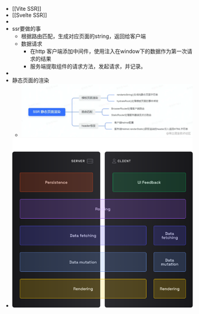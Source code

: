 - [[Vite SSR]]
- [[Svelte SSR]]
-
- ssr要做的事
	- 根据路由匹配，生成对应页面的string，返回给客户端
	- 数据请求
		- 在http 客户端添加中间件，使用注入在window下的数据作为第一次请求的结果
		- 服务端提取组件的请求方法，发起请求，并记录。
-
- 静态页面的渲染
	- ![image.png](../assets/image_1664721056599_0.png)
- ![image.png](../assets/image_1667703869337_0.png)